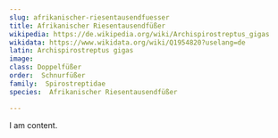 ```yaml
---
slug: afrikanischer-riesentausendfuesser
title: Afrikanischer Riesentausendfüßer
wikipedia: https://de.wikipedia.org/wiki/Archispirostreptus_gigas
wikidata: https://www.wikidata.org/wiki/Q1954820?uselang=de
latin: Archispirostreptus gigas
image: 
class: Doppelfüßer
order:  Schnurfüßer
family:  Spirostreptidae
species:  Afrikanischer Riesentausendfüßer

---
```


I am content.
